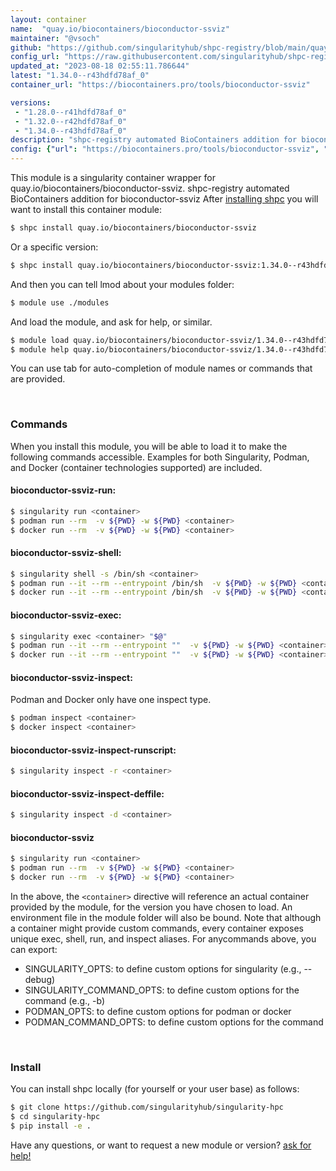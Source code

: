 ```yaml
---
layout: container
name:  "quay.io/biocontainers/bioconductor-ssviz"
maintainer: "@vsoch"
github: "https://github.com/singularityhub/shpc-registry/blob/main/quay.io/biocontainers/bioconductor-ssviz/container.yaml"
config_url: "https://raw.githubusercontent.com/singularityhub/shpc-registry/main/quay.io/biocontainers/bioconductor-ssviz/container.yaml"
updated_at: "2023-08-18 02:55:11.786644"
latest: "1.34.0--r43hdfd78af_0"
container_url: "https://biocontainers.pro/tools/bioconductor-ssviz"

versions:
 - "1.28.0--r41hdfd78af_0"
 - "1.32.0--r42hdfd78af_0"
 - "1.34.0--r43hdfd78af_0"
description: "shpc-registry automated BioContainers addition for bioconductor-ssviz"
config: {"url": "https://biocontainers.pro/tools/bioconductor-ssviz", "maintainer": "@vsoch", "description": "shpc-registry automated BioContainers addition for bioconductor-ssviz", "latest": {"1.34.0--r43hdfd78af_0": "sha256:fa53bcc5bd3c9d876c7f91b7806c088a2d98873cef2d188aae79c94658fe5209"}, "tags": {"1.28.0--r41hdfd78af_0": "sha256:deab91391b862c7c85fce4d70b5b5446c51810ccd6963f70c3ba953d9519124b", "1.32.0--r42hdfd78af_0": "sha256:726cf5959c35520b76d67197023a0e522e23009689ba4f8d467077bddb9899af", "1.34.0--r43hdfd78af_0": "sha256:fa53bcc5bd3c9d876c7f91b7806c088a2d98873cef2d188aae79c94658fe5209"}, "docker": "quay.io/biocontainers/bioconductor-ssviz"}
---
```


This module is a singularity container wrapper for quay.io/biocontainers/bioconductor-ssviz.
shpc-registry automated BioContainers addition for bioconductor-ssviz
After [installing shpc](#install) you will want to install this container module:


```bash
$ shpc install quay.io/biocontainers/bioconductor-ssviz
```

Or a specific version:

```bash
$ shpc install quay.io/biocontainers/bioconductor-ssviz:1.34.0--r43hdfd78af_0
```

And then you can tell lmod about your modules folder:

```bash
$ module use ./modules
```

And load the module, and ask for help, or similar.

```bash
$ module load quay.io/biocontainers/bioconductor-ssviz/1.34.0--r43hdfd78af_0
$ module help quay.io/biocontainers/bioconductor-ssviz/1.34.0--r43hdfd78af_0
```

You can use tab for auto-completion of module names or commands that are provided.

<br>

### Commands

When you install this module, you will be able to load it to make the following commands accessible.
Examples for both Singularity, Podman, and Docker (container technologies supported) are included.

#### bioconductor-ssviz-run:

```bash
$ singularity run <container>
$ podman run --rm  -v ${PWD} -w ${PWD} <container>
$ docker run --rm  -v ${PWD} -w ${PWD} <container>
```

#### bioconductor-ssviz-shell:

```bash
$ singularity shell -s /bin/sh <container>
$ podman run --it --rm --entrypoint /bin/sh  -v ${PWD} -w ${PWD} <container>
$ docker run --it --rm --entrypoint /bin/sh  -v ${PWD} -w ${PWD} <container>
```

#### bioconductor-ssviz-exec:

```bash
$ singularity exec <container> "$@"
$ podman run --it --rm --entrypoint ""  -v ${PWD} -w ${PWD} <container> "$@"
$ docker run --it --rm --entrypoint ""  -v ${PWD} -w ${PWD} <container> "$@"
```

#### bioconductor-ssviz-inspect:

Podman and Docker only have one inspect type.

```bash
$ podman inspect <container>
$ docker inspect <container>
```

#### bioconductor-ssviz-inspect-runscript:

```bash
$ singularity inspect -r <container>
```

#### bioconductor-ssviz-inspect-deffile:

```bash
$ singularity inspect -d <container>
```



#### bioconductor-ssviz

```bash
$ singularity run <container>
$ podman run --rm  -v ${PWD} -w ${PWD} <container>
$ docker run --rm  -v ${PWD} -w ${PWD} <container>
```


In the above, the `<container>` directive will reference an actual container provided
by the module, for the version you have chosen to load. An environment file in the
module folder will also be bound. Note that although a container
might provide custom commands, every container exposes unique exec, shell, run, and
inspect aliases. For anycommands above, you can export:

 - SINGULARITY_OPTS: to define custom options for singularity (e.g., --debug)
 - SINGULARITY_COMMAND_OPTS: to define custom options for the command (e.g., -b)
 - PODMAN_OPTS: to define custom options for podman or docker
 - PODMAN_COMMAND_OPTS: to define custom options for the command

<br>

### Install

You can install shpc locally (for yourself or your user base) as follows:

```bash
$ git clone https://github.com/singularityhub/singularity-hpc
$ cd singularity-hpc
$ pip install -e .
```

Have any questions, or want to request a new module or version? [ask for help!](https://github.com/singularityhub/singularity-hpc/issues)